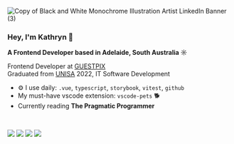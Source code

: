 <!--![Copy of Black and White Monochrome Illustration Artist LinkedIn Banner (1)](https://github.com/user-attachments/assets/2ce3c486-01e3-4e48-9afb-f9bdf2359f7e)
![Copy of Black and White Monochrome Illustration Artist LinkedIn Banner (2)](https://github.com/user-attachments/assets/f87e5af1-007e-4af8-ba2b-553f8cc89fae)-->

![Copy of Black and White Monochrome Illustration Artist LinkedIn Banner (3)](https://github.com/user-attachments/assets/9d318878-352a-421c-b5fd-e5fe53a5105c)

### Hey, I'm Kathryn :wave:

**A Frontend Developer based in Adelaide, South Australia ☼**

Frontend Developer at <a href="https://guestpix.com/">GUESTPIX</a>
<br />
Graduated from <a href="https://www.unisa.edu.au/">UNISA</a> 2022, IT Software Development

- ⚙️ I use daily: `.vue`, `typescript`, `storybook`, `vitest`, `github`
- My must-have vscode extension: `vscode-pets` 🐕
- Currently reading **The Pragmatic Programmer**

<br />

<a target="_blank" href="https://www.linkedin.com/in/kathrynfieg/"><img src="https://img.shields.io/badge/LinkedIn-0077B5?style=for-the-badge&logo=linkedin&logoColor=white"></a>
<a href="https://www.kathrynfieg.com"><img src="https://img.shields.io/badge/portfolio-0A0A0A?style=for-the-badge&logo=dev.to&logoColor=white"></a>
<a href="mailto:kathrynfieg@gmail.com" target="_blank"><img src="https://img.shields.io/badge/Gmail-D14836?style=for-the-badge&logo=gmail&logoColor=white"></a>
<a href="https://www.youtube.com/user/kathrynfieg/featured"><img src="https://img.shields.io/badge/YouTube-FF0000?style=for-the-badge&logo=youtube&logoColor=white"></a> 

<!--
#### Let's Get In Touch

### What I Work With
<img src="https://img.shields.io/badge/React-20232A?style=for-the-badge&logo=react&logoColor=61DAFB"> <img src="https://img.shields.io/badge/JavaScript-F7DF1E?style=for-the-badge&logo=javascript&logoColor=black"> <img src="https://img.shields.io/badge/HTML5-E34F26?style=for-the-badge&logo=html5&logoColor=white"> <img src="https://img.shields.io/badge/CSS3-1572B6?style=for-the-badge&logo=css3&logoColor=white"> 

![Top Langs](https://github-readme-stats.vercel.app/api/top-langs/?username=kathrynfieg&hide_progress=true)

### My Favourte Project Repo

<a href="https://github.com/kathrynfieg/TafeBuddy_SRV_App">
  <img align="center" style="margin:1rem 0.5rem" src="https://github-readme-stats.vercel.app/api/pin/?username=kathrynfieg&repo=TafeBuddy_SRV_App&title_color=ffffff&text_color=c9cacc&icon_color=4AB197&bg_color=1A2B34" />
</a>
-->
